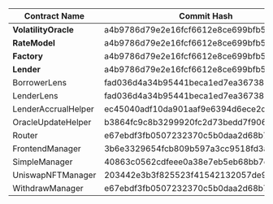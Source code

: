 | Contract Name                    | Commit Hash                              | Salt                                                               | Address                                      |
| -------------------------------- | ---------------------------------------- | ------------------------------------------------------------------ | -------------------------------------------- |
| **VolatilityOracle**             | a4b9786d79e2e16fcf6612e8ce699bfb599e0c8d | bytes32(uint256(0xA10EBE1A))                                       | `0xcA91bb5e6F98BD99b9Ca8aED1B9c5d12e139DB3d` |
| **RateModel**                    | a4b9786d79e2e16fcf6612e8ce699bfb599e0c8d | bytes32(uint256(0xA10EBE1A))                                       | `0xBD477956Ad74329664f45978A3876B024E3da73d` |
| **Factory**                      | a4b9786d79e2e16fcf6612e8ce699bfb599e0c8d | bytes32(uint256(0xA10EBE1A))                                       | `0x95110C9806833d3D3C250112fac73c5A6f631E80` |
| **Lender**                       | a4b9786d79e2e16fcf6612e8ce699bfb599e0c8d | created by factory                                                 | `0x62eAa8b180faebfBb0627dBd07E23f27379c147e` |
| BorrowerLens                     | fad036d4a34b95441beca1ed7ea36738111b6045 | bytes32(uint256(0xA10EBE1A2))                                      | `0x8A15bfEBff7BF9ffaBBeAe49112Dc2E6C4E73Eaf` |
| LenderLens                       | fad036d4a34b95441beca1ed7ea36738111b6045 | bytes32(uint256(0xA10EBE1A2))                                      | `0x0d41292FCdF2569816a3b20d81765F1300f477E4` |
| LenderAccrualHelper              | ec45040adf10da901aaf9e6394d6ece2d8095e3b | bytes32(uint256(0xA10EBE1A2))                                      | `0x49b7C197468b5E8Eb345768280B554B39Dc9F64b` |
| OracleUpdateHelper               | b3864fc9c8b3299920fc2d73bedd7f906d64f999 | bytes32(uint256(0xA10EBE1A2))                                      | `0xB93d750Cc6CA3d1F494DC25e7375860feef74870` |
| Router                           | e67ebdf3fb0507232370c5b0daa2d68b7c4d4813 | bytes32(uint256(0xA10EBE1A2))                                      | `0x45871Bd50310149887319414a26c9A3b72C4819e` |
| FrontendManager                  | 3b6e3329654fcb809b597a3cc9518fd3a8874d1c | bytes32(uint256(0xA10EBE1A2))                                      | `0x2d3A430Bd0F36cdb3911431a5e487a59c349Ca4d` |
| SimpleManager                    | 40863c0562cdfeee0a38e7eb5eb68bb7d33525cc | bytes32(uint256(0xA10EBE1A2))                                      | `0x760a9356dE7dfF4387a7f87A7563Be72b7F34Bb6` |
| UniswapNFTManager                | 203442e3b3f825523f41542132057de962a5886e | bytes32(uint256(0xA10EBE1A2))                                      | `0xd6D4277bCCEEE3d9825D503dC23f0976992540e6` |
| WithdrawManager                  | e67ebdf3fb0507232370c5b0daa2d68b7c4d4813 | bytes32(uint256(0xA10EBE1A2))                                      | `0xEEAFdacc266900107155298Da34e9b8264f2eCbA` |
